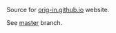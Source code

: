 Source for [orig-in.github.io](http://orig-in.github.io) website.

See [master](https://github.com/orig-in/orig-in.github.io/tree/master) branch.
